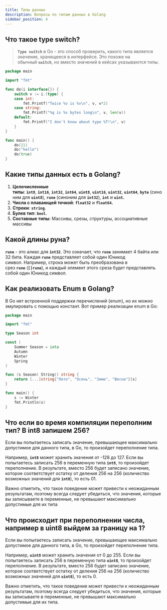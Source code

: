 ```yaml
---
title: Типы данных
description: Вопросы по типам данных в Golang
sidebar_position: 4
---
```


## Что такое type switch?

> **`Type switch`** в Go - это способ проверить, какого типа является значение, хранящееся в интерфейсе. Это похоже на обычный **`switch`**, но вместо значений в кейсах указываются типы.
> 

```go
package main

import "fmt"

func do(i interface{}) {
    switch v := i.(type) {
    case int:
        fmt.Printf("Twice %v is %v\n", v, v*2)
    case string:
        fmt.Printf("%q is %v bytes long\n", v, len(v))
    default:
        fmt.Printf("I don't know about type %T!\n", v)
    }
}

func main() {
    do(21)
    do("hello")
    do(true)
}
```

## Какие типы данных есть в Golang?

1. **Целочисленные типы**: **`int8`**, **`int16`**, **`int32`**, **`int64`**, **`uint8`**, **`uint16`**, **`uint32`**, **`uint64`**, **`byte`** (синоним для **`uint8`**), **`rune`** (синоним для **`int32`**), **`int`** и **`uint`.**
2. **Числа с плавающей точкой**: **`float32`** и **`float64`.**
3. **Строки**: **`string`**.
4. **Булев тип**: **`bool`**.
5. **Составные типы**: Массивы, срезы, структуры, ассоциативные массивы

## Какой длины руна?

**`rune`** - это алиас для **`int32`**. Это означает, что **`rune`** занимает 4 байта или 32 бита. Каждая **`rune`** представляет собой один Юникод символ. Например, строка может быть преобразована в срез **`rune`** (**`[]rune`**), и каждый элемент этого среза будет представлять собой один Юникод символ.

## Как реализовать Enum в Golang?

В Go нет встроенной поддержки перечислений (enum), но их можно эмулировать с помощью констант. Вот пример реализации enum в Go:

```go title="main.go"
package main

import "fmt"

type Season int

const (
    Summer Season = iota
    Autumn
    Winter
    Spring
)

func (s Season) String() string {
    return [...]string{"Лето", "Осень", "Зима", "Весна"}[s]
}

func main() {
    s := Winter
    fmt.Println(s)
}
```

## Что если во время компиляции переполним тип? В int8 запишем 256?

Если вы попытаетесь записать значение, превышающее максимально допустимое для данного типа, в Go, то произойдет переполнение типа.

Например, **`int8`** может хранить значения от -128 до 127. Если вы попытаетесь записать 256 в переменную типа **`int8`**, то произойдет переполнение. В результате, вместо 256 будет записано значение, которое соответствует остатку от деления 256 на 256 (количество возможных значений для **`int8`**), то есть 01.

Важно отметить, что такое поведение может привести к неожиданным результатам, поэтому всегда следует убедиться, что значения, которые вы записываете в переменные, не превышают максимально допустимые для их типа

## Что происходит при переполнении числа, например в uint8 выйдем за границу на 1?

Если вы попытаетесь записать значение, превышающее максимально допустимое для данного типа, в Go, то произойдет переполнение типа.

Например, **`uint8`** может хранить значения от 0 до 255. Если вы попытаетесь записать 256 в переменную типа **`uint8`**, то произойдет переполнение. В результате, вместо 256 будет записано значение, которое соответствует остатку от деления 256 на 256 (количество возможных значений для **`uint8`**), то есть 0.

Важно отметить, что такое поведение может привести к неожиданным результатам, поэтому всегда следует убедиться, что значения, которые вы записываете в переменные, не превышают максимально допустимые для их типа.